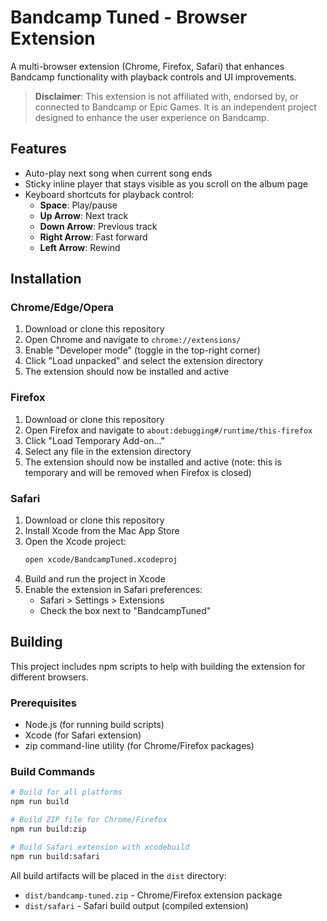 # Bandcamp Tuned - Browser Extension

A multi-browser extension (Chrome, Firefox, Safari) that enhances Bandcamp functionality with playback controls and UI improvements.

> **Disclaimer**: This extension is not affiliated with, endorsed by, or connected to Bandcamp or Epic Games. It is an independent project designed to enhance the user experience on Bandcamp.


## Features

- Auto-play next song when current song ends
- Sticky inline player that stays visible as you scroll on the album page
- Keyboard shortcuts for playback control:
  - **Space**: Play/pause
  - **Up Arrow**: Next track
  - **Down Arrow**: Previous track
  - **Right Arrow**: Fast forward
  - **Left Arrow**: Rewind

## Installation

### Chrome/Edge/Opera
1. Download or clone this repository
2. Open Chrome and navigate to `chrome://extensions/`
3. Enable "Developer mode" (toggle in the top-right corner)
4. Click "Load unpacked" and select the extension directory
5. The extension should now be installed and active

### Firefox
1. Download or clone this repository
2. Open Firefox and navigate to `about:debugging#/runtime/this-firefox`
3. Click "Load Temporary Add-on..."
4. Select any file in the extension directory
5. The extension should now be installed and active (note: this is temporary and will be removed when Firefox is closed)

### Safari
1. Download or clone this repository
2. Install Xcode from the Mac App Store
3. Open the Xcode project:
   ```bash
   open xcode/BandcampTuned.xcodeproj
   ```
4. Build and run the project in Xcode
5. Enable the extension in Safari preferences:
   - Safari > Settings > Extensions
   - Check the box next to "BandcampTuned"

## Building

This project includes npm scripts to help with building the extension for different browsers.

### Prerequisites

- Node.js (for running build scripts)
- Xcode (for Safari extension)
- zip command-line utility (for Chrome/Firefox packages)

### Build Commands

```bash
# Build for all platforms
npm run build

# Build ZIP file for Chrome/Firefox
npm run build:zip

# Build Safari extension with xcodebuild
npm run build:safari
```

All build artifacts will be placed in the `dist` directory:
- `dist/bandcamp-tuned.zip` - Chrome/Firefox extension package
- `dist/safari` - Safari build output (compiled extension)

